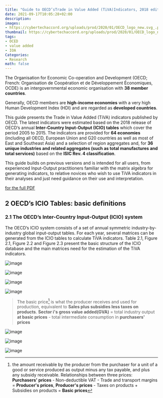 ```yaml
---
title: "Guide to OECD’sTrade in Value Added (TiVA)Indicators, 2018 edition"
date: 2021-09-17T10:05:28+02:00
description:
images:
- https://cybertechaccord.org/uploads/prod/2020/01/OECD_logo_new.svg_.png
thumbnail: https://cybertechaccord.org/uploads/prod/2020/01/OECD_logo_new.svg_.png
tags:
- OCED
- value added
- IOA
Categories:
- Research
math: false
---
```


The Organisation for Economic Co-operation and Development (OECD; French: Organisation de Coopération et de Développement Économiques, OCDE) is an intergovernmental economic organisation with **38 member countries**.

Generally, OECD members are **high-income economies** with a very high Human Development Index (HDI) and are regarded as **developed countries**.

This guide presents the Trade in Value Added (TiVA) indicators published by OECD. The latest indicators were estimated based on the 2018 release of OECD’s annual **Inter-Country Input-Output (ICIO) tables** which cover the period 2005 to 2015. The indicators are provided for **64 economies** (including all OECD, European Union and G20 countries as well as most of East and Southeast Asia) and a selection of region aggregates and, for **36 unique industries and related aggregates (such as total manufactures and total services)** based on the **ISIC Rev. 4 classification**.

This guide builds on previous versions and is intended for all users, from experienced Input-Output practitioners familiar with the matrix algebra for generating indicators, to relative novices who wish to use TiVA indicators in their analyses and just need guidance on their use and interpretation.

[for the full PDF](https://leidenuniv1-my.sharepoint.com/%3Ab%3A/r/personal/lik6_vuw_leidenuniv_nl/Documents/4.%20Leiden%20Univ/2021-WN%20EIOA%20course%20by%20Ranran/TiVA2018_Indicators_Guide.pdf?csf=1&web=1&e=82ctG4)

## 2 OECD’s ICIO Tables: basic definitions
### 2.1 The OECD’s Inter-Country Input-Output (ICIO) system

The OECD’s ICIO system consists of a set of annual symmetric industry-by-industry global input-output tables. For each year, several matrices can be generated from the ICIO tables to calculate TiVA indicators. Table 2.1, Figure 2.1, Figure 2.2 and Figure 2.3 present the basic structure of the ICIO database and the main matrices need for the estimation of the TiVA indicators.

![image](https://user-images.githubusercontent.com/65668613/133761653-a40f4641-155e-467b-9801-19cedf972841.png)

![image](https://user-images.githubusercontent.com/65668613/133768528-3616facc-6384-4f00-b13e-e2da32c4e672.png)

![image](https://user-images.githubusercontent.com/65668613/133921562-3349c6de-df4e-46d4-8001-f5295662dd8f.png)

![image](https://user-images.githubusercontent.com/65668613/133924274-a568092f-a5f0-4b72-9134-1c5c2a40bce0.png)
> The basic price[^bapr] is what the producer receives and used for production, equivalent to **Sales plus subsidies less taxes on products**.
**Sector i's gross value added(GVA)** = total industry output **at basic prices** - total intermediate consumption in **purchasers' prices**

![image](https://user-images.githubusercontent.com/65668613/134312469-77502d5c-fbe2-48d7-91ef-052ca85ca869.png)

![image](https://user-images.githubusercontent.com/65668613/133930874-ee0dc144-3fcf-49d3-8826-933cbb67176c.png)

![image](https://user-images.githubusercontent.com/65668613/134319040-76290136-e638-4880-a523-e0d6dad5d917.png)



[^bapr]: the amount receivable by the producer from the purchaser for a unit of a good or service produced as output minus any tax payable, and plus any subsidy receivable. Relationships between three prices: **Purchasers' prices** - Non-deductible VAT - Trade and transport margins = **Producer's prices**, **Producer's prices** - Taxes on products + Subsidies on products = **Basic prices**
